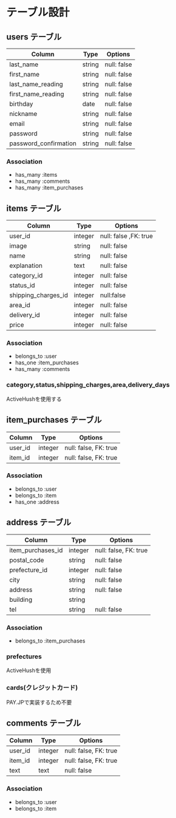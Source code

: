 # テーブル設計

## users テーブル

| Column                | Type   | Options     |
| --------------------- | ------ | ----------- |
| last_name             | string | null: false |
| first_name            | string | null: false |
| last_name_reading     | string | null: false |
| first_name_reading    | string | null: false |
| birthday              | date   | null: false |
| nickname              | string | null: false |
| email                 | string | null: false |
| password              | string | null: false |
| password_confirmation | string | null: false |

### Association

- has_many :items
- has_many :comments
- has_many :item_purchases

## items テーブル

| Column           | Type       | Options     |
| ---------------- | ---------- | ----------- |
| user_id          | integer    | null: false ,FK: true |
| image            | string     | null: false |
| name             | string     | null: false |
| explanation      | text       | null: false |
| category_id      | integer    | null: false |
| status_id        | integer    | null: false |
| shipping_charges_id | integer | null:false  |
| area_id          | integer    | null: false |
| delivery_id      | integer    | null: false |
| price            | integer    | null: false |

### Association

- belongs_to :user
- has_one :item_purchases
- has_many :comments

### category,status,shipping_charges,area,delivery_days
ActiveHushを使用する

## item_purchases テーブル

| Column   | Type      | Options               |
| ---------| --------- | --------------------- |
| user_id  | integer   | null: false, FK: true |
| item_id  | integer   | null: false, FK: true |

### Association

- belongs_to :user
- belongs_to :item
- has_one :address



## address テーブル

| Column            | Type      | Options     |
| ------------------| --------- | ----------- |
| item_purchases_id | integer    | null: false, FK: true |
| postal_code       | string    | null: false |
| prefecture_id     | integer   | null: false |
| city              | string    | null: false |
| address           | string    | null: false |
| building          | string    |             |
| tel               | string    | null: false |

### Association

- belongs_to :item_purchases

### prefectures
ActiveHushを使用

### cards(クレジットカード)
PAY.JPで実装するため不要


## comments テーブル

| Column  | Type      | Options     |
| ------- | --------- | ----------- |
| user_id | integer   | null: false, FK: true |
| item_id | integer   | null: false, FK: true |
| text    | text      | null: false |

### Association

- belongs_to :user
- belongs_to :item